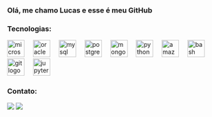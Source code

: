 <div>
  <h3> Olá, me chamo Lucas e esse é meu GitHub </h3>
  <!--<a href="https://github.com/lfsilva92">
  <img src="https://github-readme-stats.vercel.app/api?username=lfsilva92&show_icons=true&theme=gotham"/>-->
</div>
<h3>Tecnologias:</h3>
<div align="left">
  <img src="https://cdn.jsdelivr.net/gh/devicons/devicon/icons/microsoftsqlserver/microsoftsqlserver-plain.svg" height="40" alt="microsoftsqlserver logo"  />
  <img width="12" />
  <img src="https://cdn.jsdelivr.net/gh/devicons/devicon/icons/oracle/oracle-original.svg" height="40" alt="oracle logo"  />
  <img width="12" />
  <img src="https://cdn.jsdelivr.net/gh/devicons/devicon/icons/mysql/mysql-original.svg" height="40" alt="mysql logo"  />
  <img width="12" />
  <img src="https://cdn.jsdelivr.net/gh/devicons/devicon/icons/postgresql/postgresql-original.svg" height="40" alt="postgresql logo"  />
  <img width="12" />
  <img src="https://cdn.jsdelivr.net/gh/devicons/devicon/icons/mongodb/mongodb-original.svg" height="40" alt="mongodb logo"  />
  <img width="12" />
  <img src="https://cdn.jsdelivr.net/gh/devicons/devicon/icons/python/python-original.svg" height="40" alt="python logo"  />
  <img width="12" />
  <img src="https://cdn.jsdelivr.net/gh/devicons/devicon/icons/amazonwebservices/amazonwebservices-line-wordmark.svg" height="40" alt="amazonwebservices logo"  />
  <img width="12" />
  <img src="https://cdn.jsdelivr.net/gh/devicons/devicon/icons/bash/bash-original.svg" height="40" alt="bash logo"  />
  <img width="12" />
  <img src="https://cdn.simpleicons.org/git/F05032" height="40" alt="git logo"  />
  <img width="12" />
  <img src="https://cdn.simpleicons.org/jupyter/F37626" height="40" alt="jupyter logo"  />          
</div>
<!--
<div style="display:inline_block">
  <img align="center" alt="lfs-SQL" heigth="20" width="50" src="https://github.com/devicons/devicon/blob/master/icons/microsoftsqlserver/microsoftsqlserver-plain-wordmark.svg">
  &nbsp
  <img align="center" alt="lfs-MySQL" heigth="20" width="50" src="https://github.com/devicons/devicon/blob/master/icons/mysql/mysql-original-wordmark.svg"> 
  &nbsp
  <img align="center" alt="lfs-PostgreSQL" heigth="20" width="50" src="https://github.com/devicons/devicon/blob/master/icons/postgresql/postgresql-plain.svg"> 
</div>
  -->
<h3> Contato: </h3>
    <a href="https://www.linkedin.com/in/lferreirajobs" target="_blank"><img src="https://img.shields.io/badge/-LinkedIn-%230077B5?style=for-the-badge&logo=linkedin&logoColor=white" target="_blank"></a> 
    <a href = "mailto:lferreiradasilva.info@gmail.com"><img src="https://img.shields.io/badge/-Gmail-%23333?style=for-the-badge&logo=gmail&logoColor=white" target="_blank"></a>

  



